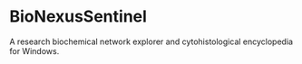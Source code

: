 # BioNexusSentinel
A research biochemical network explorer and cytohistological encyclopedia for Windows.

